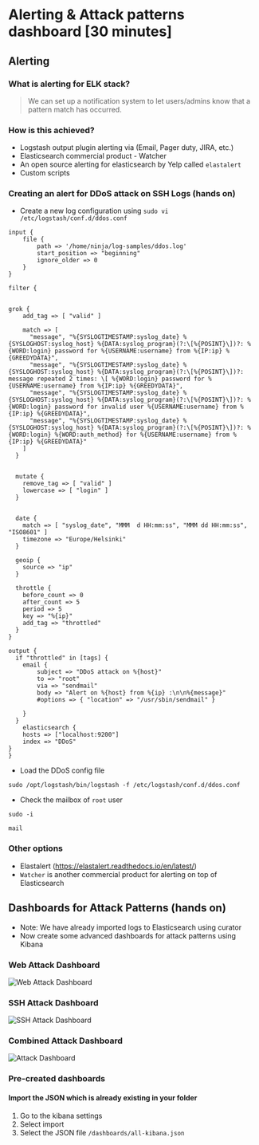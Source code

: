 # Alerting & Attack patterns dashboard [30 minutes]

## Alerting

### What is alerting for ELK stack?

> We can set up a notification system to let users/admins know that a pattern match has occurred.

### How is this achieved?

- Logstash output plugin alerting via (Email, Pager duty, JIRA, etc.)
- Elasticsearch commercial product - Watcher
- An open source alerting for elasticsearch by Yelp called `elastalert`
- Custom scripts

### Creating an alert for DDoS attack on SSH Logs (hands on)

* Create a new log configuration using `sudo vi /etc/logstash/conf.d/ddos.conf`

```
input {
    file {
        path => '/home/ninja/log-samples/ddos.log'
        start_position => "beginning"
        ignore_older => 0
    }
}

filter {


grok {
    add_tag => [ "valid" ]

    match => [
      "message", "%{SYSLOGTIMESTAMP:syslog_date} %{SYSLOGHOST:syslog_host} %{DATA:syslog_program}(?:\[%{POSINT}\])?: %{WORD:login} password for %{USERNAME:username} from %{IP:ip} %{GREEDYDATA}",
      "message", "%{SYSLOGTIMESTAMP:syslog_date} %{SYSLOGHOST:syslog_host} %{DATA:syslog_program}(?:\[%{POSINT}\])?: message repeated 2 times: \[ %{WORD:login} password for %{USERNAME:username} from %{IP:ip} %{GREEDYDATA}",
      "message", "%{SYSLOGTIMESTAMP:syslog_date} %{SYSLOGHOST:syslog_host} %{DATA:syslog_program}(?:\[%{POSINT}\])?: %{WORD:login} password for invalid user %{USERNAME:username} from %{IP:ip} %{GREEDYDATA}",
      "message", "%{SYSLOGTIMESTAMP:syslog_date} %{SYSLOGHOST:syslog_host} %{DATA:syslog_program}(?:\[%{POSINT}\])?: %{WORD:login} %{WORD:auth_method} for %{USERNAME:username} from %{IP:ip} %{GREEDYDATA}"
    ]
  }


  mutate {
    remove_tag => [ "valid" ]
    lowercase => [ "login" ]
  }
  

  date {
    match => [ "syslog_date", "MMM  d HH:mm:ss", "MMM dd HH:mm:ss", "ISO8601" ]
    timezone => "Europe/Helsinki"
  }

  geoip {
    source => "ip"
  }

  throttle {
    before_count => 0
    after_count => 5
    period => 5
    key => "%{ip}"
    add_tag => "throttled"
  }
}

output {
  if "throttled" in [tags] {
    email {
        subject => "DDoS attack on %{host}"
        to => "root"
        via => "sendmail"
        body => "Alert on %{host} from %{ip} :\n\n%{message}"
        #options => { "location" => "/usr/sbin/sendmail" }

    }
  }
    elasticsearch { 
    hosts => ["localhost:9200"]
    index => "DDoS"
} 
}
```

* Load the DDoS config file

```
sudo /opt/logstash/bin/logstash -f /etc/logstash/conf.d/ddos.conf
```

* Check the mailbox of `root` user 

```
sudo -i

mail
```

### Other options

* Elastalert (https://elastalert.readthedocs.io/en/latest/)
* `Watcher` is another commercial product for alerting on top of Elasticsearch


## Dashboards for Attack Patterns (hands on)

* Note: We have already imported logs to Elasticsearch using curator
* Now create some advanced dashboards for attack patterns using Kibana

### Web Attack Dashboard

![Web Attack Dashboard](images/kibana-web-dashboard.png)

### SSH Attack Dashboard

![SSH Attack Dashboard](images/kibana-ssh-dashboard.png)

### Combined Attack Dashboard

![Attack Dashboard](images/kibana-attack-dashboard.png)

### Pre-created dashboards

#### Import the JSON which is already existing in your folder

1. Go to the kibana settings
2. Select import 
3. Select the JSON file `/dashboards/all-kibana.json`
